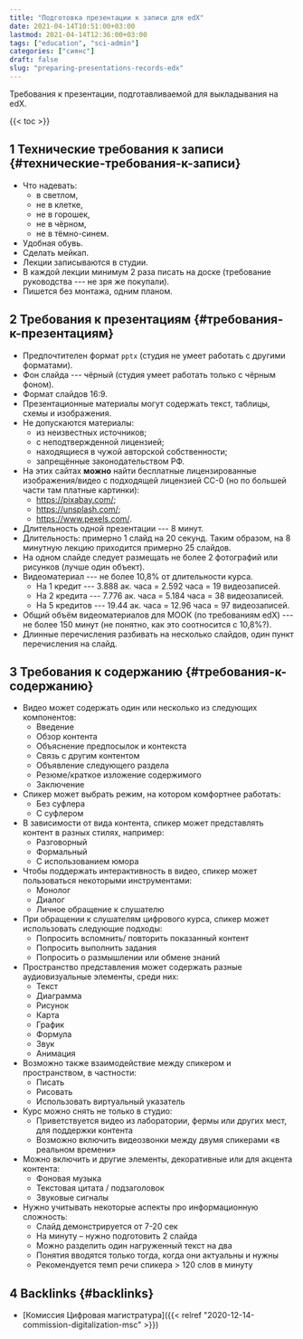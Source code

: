 ```yaml
---
title: "Подготовка презентации к записи для edX"
date: 2021-04-14T10:51:00+03:00
lastmod: 2021-04-14T12:36:00+03:00
tags: ["education", "sci-admin"]
categories: ["сиянс"]
draft: false
slug: "preparing-presentations-records-edx"
---
```


Требования к презентации, подготавливаемой для выкладывания на edX.

<!--more-->

{{< toc >}}


## <span class="section-num">1</span> Технические требования к записи {#технические-требования-к-записи}

-   Что надевать:
    -   в светлом,
    -   не в клетке,
    -   не в горошек,
    -   не в чёрном,
    -   не в тёмно-синем.
-   Удобная обувь.
-   Сделать мейкап.
-   Лекции записываются в студии.
-   В каждой лекции минимум 2 раза писать на доске (требование руководства --- не зря же покупали).
-   Пишется без монтажа, одним планом.


## <span class="section-num">2</span> Требования к презентациям {#требования-к-презентациям}

-   Предпочтителен формат `pptx` (студия не умеет работать с другими форматами).
-   Фон слайда --- чёрный (студия умеет работать только с чёрным фоном).
-   Формат слайдов 16:9.
-   Презентационные материалы могут содержать текст, таблицы, схемы и изображения.
-   Не допускаются материалы:
    -   из неизвестных источников;
    -   с неподтвержденной лицензией;
    -   находящиеся в чужой авторской собственности;
    -   запрещённые законодательством РФ.
-   На этих сайтах **можно** найти бесплатные лицензированные изображения/видео с подходящей лицензией СС-0 (но по большей части там платные картинки):
    -   <https://pixabay.com/>;
    -   <https://unsplash.com/>;
    -   <https://www.pexels.com/>.
-   Длительность одной презентации --- 8 минут.
-   Длительность: примерно 1 слайд на 20 секунд. Таким образом, на 8 минутную лекцию приходится примерно 25 слайдов.
-   На одном слайде следует размещать не более 2 фотографий или рисунков (лучше один объект).
-   Видеоматериал --- не более 10,8% от длительности курса.
    -   На 1 кредит --- 3.888 ак. часа = 2.592 часа = 19 видеозаписей.
    -   На 2 кредита --- 7.776 ак. часа = 5.184 часа = 38 видеозаписей.
    -   На 5 кредитов --- 19.44 ак. часа = 12.96 часа = 97 видеозаписей.
-   Общий объём видеоматериалов для МООК (по требованиям edX) --- не более 150 минут (не понятно, как это соотносится с 10,8%?).
-   Длинные перечисления разбивать на несколько слайдов, один пункт перечисления на слайд.


## <span class="section-num">3</span> Требования к содержанию {#требования-к-содержанию}

-   Видео может содержать один или несколько из следующих компонентов:
    -   Введение
    -   Обзор контента
    -   Объяснение предпосылок и контекста
    -   Связь с другим контентом
    -   Объявление следующего раздела
    -   Резюме/краткое изложение содержимого
    -   Заключение
-   Спикер может выбрать режим, на котором комфортнее работать:
    -   Без суфлера
    -   С суфлером
-   В зависимости от вида контента, спикер может представлять контент в разных стилях, например:
    -   Разговорный
    -   Формальный
    -   С использованием юмора
-   Чтобы поддержать интерактивность в видео, спикер может пользоваться некоторыми инструментами:
    -   Монолог
    -   Диалог
    -   Личное обращение к слушателю
-   При обращении к слушателям цифрового курса, спикер может использовать следующие подходы:
    -   Попросить вспомнить/ повторить показанный контент
    -   Попросить выполнить задания
    -   Попросить о размышлении или обмене знаний
-   Пространство представления может содержать разные аудиовизуальные элементы, среди них:
    -   Текст
    -   Диаграмма
    -   Рисунок
    -   Карта
    -   График
    -   Формула
    -   Звук
    -   Анимация
-   Возможно также взаимодействие между спикером и пространством, в частности:
    -   Писать
    -   Рисовать
    -   Использовать виртуальный указатель
-   Курс можно снять не только в студио:
    -   Приветствуется видео из лаборатории, фермы или других мест, для поддержки контента
    -   Возможно включить видеозвонки между двумя спикерами «в реальном времени»
-   Можно включить и другие элементы, декоративные или для акцента контента:
    -   Фоновая музыка
    -   Текстовая цитата / подзаголовок
    -   Звуковые сигналы
-   Нужно учитывать некоторые аспекты про информационную сложность:
    -   Слайд демонстрируется от 7-20 сек
    -   На минуту – нужно подготовить 2 слайда
    -   Можно разделить один нагруженный текст на два
    -   Понятия вводятся только тогда, когда они актуальны и нужны
    -   Рекомендуется темп речи спикера > 120 слов в минуту


## <span class="section-num">4</span> Backlinks {#backlinks}

-   [Комиссия Цифровая магистратура]({{< relref "2020-12-14-commission-digitalization-msc" >}})
